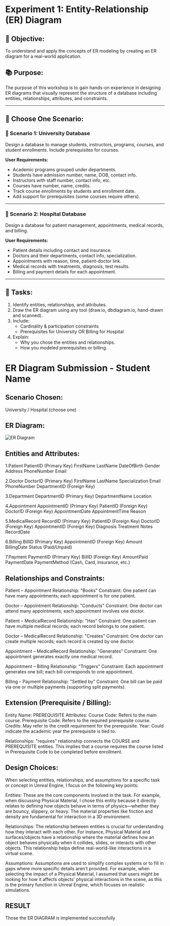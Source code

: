 # Experiment 1: Entity-Relationship (ER) Diagram

## 🎯 Objective:
To understand and apply the concepts of ER modeling by creating an ER diagram for a real-world application.

## 📚 Purpose:
The purpose of this workshop is to gain hands-on experience in designing ER diagrams that visually represent the structure of a database including entities, relationships, attributes, and constraints.

---

## 🧪 Choose One Scenario:

### 🔹 Scenario 1: University Database
Design a database to manage students, instructors, programs, courses, and student enrollments. Include prerequisites for courses.

**User Requirements:**
- Academic programs grouped under departments.
- Students have admission number, name, DOB, contact info.
- Instructors with staff number, contact info, etc.
- Courses have number, name, credits.
- Track course enrollments by students and enrollment date.
- Add support for prerequisites (some courses require others).

---

### 🔹 Scenario 2: Hospital Database
Design a database for patient management, appointments, medical records, and billing.

**User Requirements:**
- Patient details including contact and insurance.
- Doctors and their departments, contact info, specialization.
- Appointments with reason, time, patient-doctor link.
- Medical records with treatments, diagnosis, test results.
- Billing and payment details for each appointment.

---

## 📝 Tasks:
1. Identify entities, relationships, and attributes.
2. Draw the ER diagram using any tool (draw.io, dbdiagram.io, hand-drawn and scanned).
3. Include:
   - Cardinality & participation constraints
   - Prerequisites for University OR Billing for Hospital
4. Explain:
   - Why you chose the entities and relationships.
   - How you modeled prerequisites or billing.

# ER Diagram Submission - Student Name

## Scenario Chosen:
University / Hospital (choose one)

## ER Diagram:
![ER Diagram](er_diagram.png)

## Entities and Attributes:
1.Patient PatientID (Primary Key) FirstName LastName DateOfBirth Gender Address PhoneNumber Email

2.Doctor DoctorID (Primary Key) FirstName LastName Specialization Email PhoneNumber DepartmentID (Foreign Key)

3.Department DepartmentID (Primary Key) DepartmentName Location

4.Appointment AppointmentID (Primary Key) PatientID (Foreign Key) DoctorID (Foreign Key) AppointmentDate AppointmentTime Reason

5.MedicalRecord RecordID (Primary Key) PatientID (Foreign Key) DoctorID (Foreign Key) AppointmentID (Foreign Key) Diagnosis Treatment Notes RecordDate

6.Billing BillID (Primary Key) AppointmentID (Foreign Key) Amount BillingDate Status (Paid/Unpaid)

7.Payment PaymentID (Primary Key) BillID (Foreign Key) AmountPaid PaymentDate PaymentMethod (Cash, Card, Insurance, etc.)

## Relationships and Constraints:
Patient – Appointment Relationship: "Books" Constraint: One patient can have many appointments; each appointment is for one patient.

Doctor – Appointment Relationship: "Conducts" Constraint: One doctor can attend many appointments; each appointment involves one doctor.

Patient – MedicalRecord Relationship: "Has" Constraint: One patient can have multiple medical records; each record belongs to one patient.

Doctor – MedicalRecord Relationship: "Creates" Constraint: One doctor can create multiple records; each record is created by one doctor.

Appointment – MedicalRecord Relationship: "Generates" Constraint: One appointment generates exactly one medical record.

Appointment – Billing Relationship: "Triggers" Constraint: Each appointment generates one bill; each bill corresponds to one appointment.

Billing – Payment Relationship: "Settled by" Constraint: One bill can be paid via one or multiple payments (supporting split payments).

## Extension (Prerequisite / Billing):
Entity Name: PREREQUISITE Attributes: Course Code: Refers to the main course. Prerequisite Code: Refers to the required prerequisite course. Credits: May refer to the credit requirement for the prerequisite. Year: Could indicate the academic year the prerequisite is tied to.

Relationships: "requires" relationship connects the COURSE and PREREQUISITE entities. This implies that a course requires the course listed in Prerequisite Code to be completed before enrollment.

## Design Choices:
When selecting entities, relationships, and assumptions for a specific task or concept in Unreal Engine, I focus on the following key points:

Entities: These are the core components involved in the task. For example, when discussing Physical Material, I chose this entity because it directly relates to defining how objects behave in terms of physics—whether they are bouncy, slippery, or heavy. The material properties like friction and density are fundamental for interaction in a 3D environment.

Relationships: The relationship between entities is crucial for understanding how they interact with each other. For instance, Physical Material and surfaces/objects have a relationship where the material defines how an object behaves physically when it collides, slides, or interacts with other objects. This relationship helps define real-world-like interactions in a virtual scene.

Assumptions: Assumptions are used to simplify complex systems or to fill in gaps where more specific details aren't provided. For example, when selecting the impact of a Physical Material, I assumed that users might be looking for how it affects objects' physical interactions in the scene, as this is the primary function in Unreal Engine, which focuses on realistic simulations.

## RESULT
Those the ER DIAGRAM is implemented successfully
